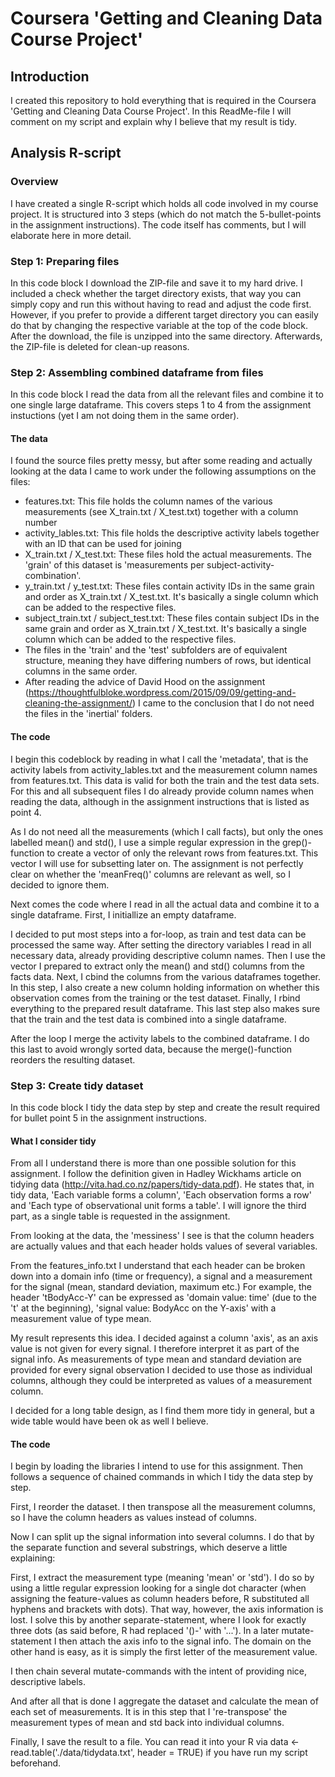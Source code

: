 # Coursera 'Getting and Cleaning Data Course Project'
## Introduction
I created this repository to hold everything that is required in the Coursera 'Getting and Cleaning Data Course Project'. In this ReadMe-file I will comment on my script and explain why I believe that my result is tidy.

## Analysis R-script
### Overview
I have created a single R-script which holds all code involved in my course project. It is structured into 3 steps (which do not match the 5-bullet-points in the assignment instructions). The code itself has comments, but I will elaborate here in more detail.

### Step 1: Preparing files
In this code block I download the ZIP-file and save it to my hard drive. I included a check whether the target directory exists, that way you can simply copy and run this without having to read and adjust the code first. However, if you prefer to provide a different target directory you can easily do that by changing the respective variable at the top of the code block. After the download, the file is unzipped into the same directory. Afterwards, the ZIP-file is deleted for clean-up reasons.

### Step 2: Assembling combined dataframe from files
In this code block I read the data from all the relevant files and combine it to one single large dataframe. This covers steps 1 to 4 from the assignment instuctions (yet I am not doing them in the same order).

#### The data
I found the source files pretty messy, but after some reading and actually looking at the data I came to work under the following assumptions on the files:
* features.txt: This file holds the column names of the various measurements (see X_train.txt / X_test.txt) together with a column number
* activity_lables.txt: This file holds the descriptive activity labels together with an ID that can be used for joining
* X_train.txt / X_test.txt: These files hold the actual measurements. The 'grain' of this dataset is 'measurements per subject-activity-combination'.
* y_train.txt / y_test.txt: These files contain activity IDs in the same grain and order as X_train.txt / X_test.txt. It's basically a single column which can be added to the respective files.
* subject_train.txt / subject_test.txt: These files contain subject IDs in the same grain and order as X_train.txt / X_test.txt. It's basically a single column which can be added to the respective files.
* The files in the 'train' and the 'test' subfolders are of equivalent structure, meaning they have differing numbers of rows, but identical columns in the same order.
* After reading the advice of David Hood on the assignment (https://thoughtfulbloke.wordpress.com/2015/09/09/getting-and-cleaning-the-assignment/) I came to the conclusion that I do not need the files in the 'inertial' folders.

#### The code
I begin this codeblock by reading in what I call the 'metadata', that is the activity labels from activity_lables.txt and the measurement column names from features.txt. This data is valid for both the train and the test data sets. For this and all subsequent files I do already provide column names when reading the data, although in the assignment instructions that is listed as point 4.

As I do not need all the measurements (which I call facts), but only the ones labelled mean() and std(), I use a simple regular expression in the grep()-function to create a vector of only the relevant rows from features.txt. This vector I will use for subsetting later on. The assignment is not perfectly clear on whether the 'meanFreq()' columns are relevant as well, so I decided to ignore them.

Next comes the code where I read in all the actual data and combine it to a single dataframe. First, I initiallize an empty dataframe. 

I decided to put most steps into a for-loop, as train and test data can be processed the same way. After setting the directory variables I read in all necessary data, already providing descriptive column names. Then I use the vector I prepared to extract only the mean() and std() columns from the facts data. Next, I cbind the columns from the various dataframes together. In this step, I also create a new column holding information on whether this observation comes from the training or the test dataset. Finally, I rbind everything to the prepared result dataframe. This last step also makes sure that the train and the test data is combined into a single dataframe.

After the loop I merge the activity labels to the combined dataframe. I do this last to avoid wrongly sorted data, because the merge()-function reorders the resulting dataset. 

### Step 3: Create tidy dataset
In this code block I tidy the data step by step and create the result required for bullet point 5 in the assignment instructions.

#### What I consider tidy
From all I understand there is more than one possible solution for this assignment. I follow the definition given in Hadley Wickhams article on tidying data (http://vita.had.co.nz/papers/tidy-data.pdf). He states that, in tidy data, 'Each variable forms a column', 'Each observation forms a row' and 'Each type of observational unit forms a table'. I will ignore the third part, as a single table is requested in the assignment. 

From looking at the data, the 'messiness' I see is that the column headers are actually values and that each header holds values of several variables.

From the features_info.txt I understand that each header can be broken down into a domain info (time or frequency), a signal and a measurement for the signal (mean, standard deviation, maximum etc.) For example, the header 'tBodyAcc-Y' can be expressed as 'domain value: time' (due to the 't' at the beginning), 'signal value: BodyAcc on the Y-axis' with a measurement value of type mean.

My result represents this idea. I decided against a column 'axis', as an axis value is not given for every signal. I therefore interpret it as part of the signal info. As measurements of type mean and standard deviation are provided for every signal observation I decided to use those as individual columns, although they could be interpreted as values of a measurement column.

I decided for a long table design, as I find them more tidy in general, but a wide table would have been ok as well I believe.

#### The code
I begin by loading the libraries I intend to use for this assignment. Then follows a sequence of chained commands in which I tidy the data step by step.

First, I reorder the dataset. I then transpose all the measurement columns, so I have the column headers as values instead of columns. 

Now I can split up the signal information into several columns. I do that by the separate function and several substrings, which deserve a little explaining:

First, I extract the measurement type (meaning 'mean' or 'std'). I do so by using a little regular expression looking for a single dot character (when assigning the feature-values as column headers before, R substituted all hyphens and brackets with dots). That way, however, the axis information is lost. I solve this by another separate-statement, where I look for exactly three dots (as said before, R had replaced '()-' with '...'). In a later mutate-statement I then attach the axis info to the signal info. The domain on the other hand is easy, as it is simply the first letter of the measurement value.

I then chain several mutate-commands with the intent of providing nice, descriptive labels.

And after all that is done I aggregate the dataset and calculate the mean of each set of measurements. It is in this step that I 're-transpose' the measurement types of mean and std back into individual columns.

Finally, I save the result to a file. You can read it into your R via 
data <- read.table('./data/tidydata.txt', header = TRUE) if you have run my script beforehand.
